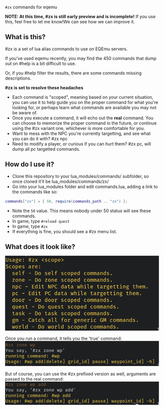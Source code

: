 `#zx` commands for eqemu

**NOTE: At this time, #zx is still early preview and is incomplete!**
If you use this, feel free to let me know!We can see how we can improve it.

## What is this?

#zx is a set of lua alias commands to use on EQEmu servers.

If you've used eqemu recently, you may find the 450 commands that dump out on #help is a bit difficult to use.

Or, if you #help filter the results, there are some commands missing descriptions.

**#zx is set to resolve these headaches**

- Each command is "scoped", meaning based on your current situation, you can use it to help guide you on the proper command for what you're looking for, or perhaps learn what commands are available you may not be aware of.
- Once you execute a command, it will echo out the **real** command. You can choose to memorize the proper command in the future, or continue using the #zx variant one, whichever is more comfortable for you.
- Want to mess with the NPC you're currently targetting, and see what you can do it with? #zx npc
- Need to modify a player, or curious if you can hurt them? #zx pc, will dump all pc targetted commands.

## How do I use it?

- Clone this repository to your lua_modules/commands/ subfolder, so once cloned it'll be lua_modules/commands/zx/
- Go into your lua_modules folder and edit commands.lua, adding a link to the commands like so:
```lua
commands["zx"] = { 50, require(commands_path .. "zx") };
```
- Note the `50` value. This means nobody under 50 status will see these commands.
- In game, type `#reload quest`
- In game, type `#zx`
- If everything is fine, you should see a #zx menu list.


## What does it look like?

![zx](images/zx.png)

Once you run a command, it tells you the 'true' command:
![wp](images/wp.png)

But of course, you can use the #zx prefixed version as well, arguments are passed to the real command:
![wp-add](images/wp-add.png)